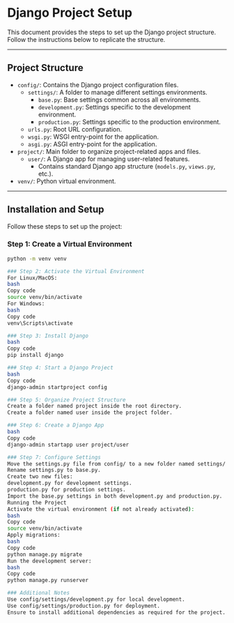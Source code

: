 # Django Project Setup

This document provides the steps to set up the Django project structure. Follow the instructions below to replicate the structure.

---

## Project Structure

- `config/`: Contains the Django project configuration files.
  - `settings/`: A folder to manage different settings environments.
    - `base.py`: Base settings common across all environments.
    - `development.py`: Settings specific to the development environment.
    - `production.py`: Settings specific to the production environment.
  - `urls.py`: Root URL configuration.
  - `wsgi.py`: WSGI entry-point for the application.
  - `asgi.py`: ASGI entry-point for the application.
- `project/`: Main folder to organize project-related apps and files.
  - `user/`: A Django app for managing user-related features.
    - Contains standard Django app structure (`models.py`, `views.py`, etc.).
- `venv/`: Python virtual environment.

---

## Installation and Setup

Follow these steps to set up the project:

### Step 1: Create a Virtual Environment
```bash
python -m venv venv

### Step 2: Activate the Virtual Environment
For Linux/MacOS:
bash
Copy code
source venv/bin/activate
For Windows:
bash
Copy code
venv\Scripts\activate

### Step 3: Install Django
bash
Copy code
pip install django

### Step 4: Start a Django Project
bash
Copy code
django-admin startproject config

### Step 5: Organize Project Structure
Create a folder named project inside the root directory.
Create a folder named user inside the project folder.

### Step 6: Create a Django App
bash
Copy code
django-admin startapp user project/user

### Step 7: Configure Settings
Move the settings.py file from config/ to a new folder named settings/ inside config/.
Rename settings.py to base.py.
Create two new files:
development.py for development settings.
production.py for production settings.
Import the base.py settings in both development.py and production.py.
Running the Project
Activate the virtual environment (if not already activated):
bash
Copy code
source venv/bin/activate
Apply migrations:
bash
Copy code
python manage.py migrate
Run the development server:
bash
Copy code
python manage.py runserver

### Additional Notes
Use config/settings/development.py for local development.
Use config/settings/production.py for deployment.
Ensure to install additional dependencies as required for the project.
